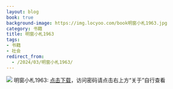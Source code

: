 ```yaml
---
layout: blog
book: true
background-image: https://img.locyoo.com/book明窗小札1963.jpg
category: 书籍
title: 明窗小札1963
tags:
- 书籍
- 社会
redirect_from:
  - /2024/03/明窗小札1963/
---
```

![](https://img.locyoo.com/book明窗小札1963.jpg)
明窗小札1963: <a name = "ref1" href="https://url18.ctfile.com/f/50983618-1323443563-969524?p=3619">点击下载</a>，访问密码请点击右上方“关于”自行查看